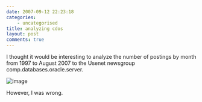 ```yaml
---
date: 2007-09-12 22:23:18
categories:
    - uncategorised
title: analyzing cdos
layout: post
comments: true
---
```

I thought it would be interesting to analyze the number of postings by
month from 1997 to August 2007 to the Usenet newsgroup
comp.databases.oracle.server.

![image](http://spreadsheets.google.com/pub?key=pHBwkjgvEIx6XEmQphO_EPw&oid=1&output=image)

However, I was wrong.
